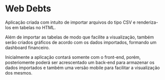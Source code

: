 # Web Debts

Aplicação criada com intuito de importar arquivos do tipo CSV e renderiza-los em tabelas no HTML.

Além de importar as tabelas de modo que facilite a visualização, também serão criados gráficos de acordo
com os dados importados, formando um dashboard financeiro.

Inicialmente a aplicação contará somente com o front-end, porém, posteriomente poderá ser acrescentado um back-end para armazenar
os dados importados e também uma versão mobile para facilitar a visualização dos mesmos.
